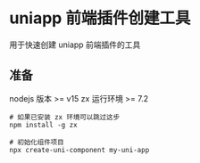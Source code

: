 # uniapp 前端插件创建工具

用于快速创建 uniapp 前端插件的工具

## 准备

nodejs 版本 >= v15
zx 运行环境 >= 7.2


```shell
# 如果已安装 zx 环境可以跳过这步
npm install -g zx

# 初始化组件项目
npx create-uni-component my-uni-app
```

